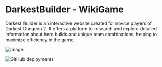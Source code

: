 # DarkestBuilder - WikiGame

Darkest Builder is an interactive website created for novice players of Darkest Dungeon 2. 
It offers a platform to research and explore detailed information about hero builds and unique team combinations, helping to maximize efficiency in the game.

![image](https://github.com/user-attachments/assets/6da417ad-c5e1-4f3e-b46b-bab39a5fdd8a)

![GitHub deployments](https://img.shields.io/github/deployments/:user/:repo/:environment)
